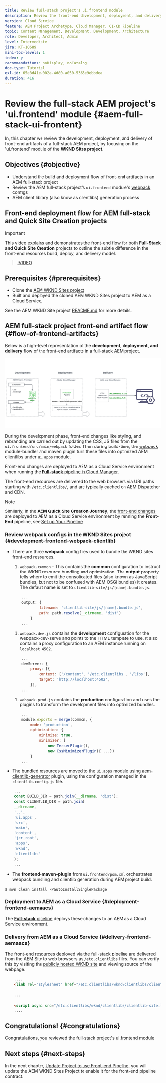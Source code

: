 ```yaml
---
title: Review full-stack project's ui.frontend module
description: Review the front-end development, deployment, and delivery life cycle of a maven-based full-stack AEM Sites Project.
version: Cloud Service
feature: AEM Project Archetype, Cloud Manager, CI-CD Pipeline
topic: Content Management, Development, Development, Architecture
role: Developer, Architect, Admin
level: Intermediate
jira: KT-10689
mini-toc-levels: 1
index: y
recommendations: noDisplay, noCatalog
doc-type: Tutorial
exl-id: 65e8d41e-002a-4d80-a050-5366e9ebbdea
duration: 416
---
```

# Review the full-stack AEM project's 'ui.frontend' module {#aem-full-stack-ui-frontent}

In, this chapter we review the development, deployment, and delivery of front-end artifacts of a full-stack AEM project, by focusing on the 'ui.frontend' module of the __WKND Sites project__.


## Objectives {#objective}

* Understand the build and deployment flow of front-end artifacts in an AEM full-stack project
* Review the AEM full-stack project's `ui.frontend` module's [webpack](https://webpack.js.org/) configs
* AEM client library (also know as clientlibs) generation process

## Front-end deployment flow for AEM full-stack and Quick Site Creation projects

>[!IMPORTANT]
>
>This video explains and demonstrates the front-end flow for both **Full-Stack and Quick Site Creation** projects to outline the subtle difference in the front-end resources build, deploy, and delivery model.

>[!VIDEO](https://video.tv.adobe.com/v/3409344?quality=12&learn=on)

## Prerequisites {#prerequisites}


* Clone the [AEM WKND Sites project](https://github.com/adobe/aem-guides-wknd)
* Built and deployed the cloned AEM WKND Sites project to AEM as a Cloud Service. 

See the AEM WKND Site project [README.md](https://github.com/adobe/aem-guides-wknd/blob/main/README.md) for more details.

## AEM full-stack project front-end artifact flow {#flow-of-frontend-artifacts}

Below is a high-level representation of the __development, deployment, and delivery__ flow of the front-end artifacts in a full-stack AEM project.

![Development, Deployment and Delivery of Front-End Artifacts](assets/Dev-Deploy-Delivery-AEM-Project.png)


During the development phase, front-end changes like styling, and rebranding are carried out by updating the CSS, JS files from the `ui.frontend/src/main/webpack` folder. Then during build-time, the [webpack](https://webpack.js.org/) module-bundler and maven plugin turn these files into optimized AEM clientlibs under `ui.apps` module. 

Front-end changes are deployed to AEM as a Cloud Service environment when running the [__Full-stack__ pipeline in Cloud Manager](https://experienceleague.adobe.com/docs/experience-manager-cloud-service/content/implementing/using-cloud-manager/cicd-pipelines/introduction-ci-cd-pipelines.html).

The front-end resources are delivered to the web browsers via URI paths starting with `/etc.clientlibs/`, and are typically cached on AEM Dispatcher and CDN.


>[!NOTE]
>
> Similarly, in the __AEM Quick Site Creation Journey__, the [front-end changes](https://experienceleague.adobe.com/docs/experience-manager-cloud-service/content/sites/administering/site-creation/quick-site/customize-theme.html) are deployed to AEM as a Cloud Service environment by running the __Front-End__ pipeline, see [Set up Your Pipeline](https://experienceleague.adobe.com/docs/experience-manager-cloud-service/content/sites/administering/site-creation/quick-site/pipeline-setup.html)

### Review webpack configs in the WKND Sites project {#development-frontend-webpack-clientlib}

*   There are three __webpack__ config files used to bundle the WKND sites front-end resources.

    1. `webpack.common` - This contains the __common__ configuration to instruct the WKND resource bundling and optimization. The __output__ property tells where to emit the  consolidated files (also known as JavaScript bundles, but not to be confused with AEM OSGi bundles) it creates. The default name is set to `clientlib-site/js/[name].bundle.js`.

    ```javascript
        ...
        output: {
                filename: 'clientlib-site/js/[name].bundle.js',
                path: path.resolve(__dirname, 'dist')
            }
        ...    
    ```

    1. `webpack.dev.js` contains the __development__ configuration for the webpack-dev-serve and points to the HTML template to use. It also contains a proxy configuration to an AEM instance running on `localhost:4502`.

    ```javascript
        ...
        devServer: {
            proxy: [{
                context: ['/content', '/etc.clientlibs', '/libs'],
                target: 'http://localhost:4502',
            }],
        ...    
    ```

    1. `webpack.prod.js` contains the __production__ configuration and uses the plugins to transform the development files into optimized bundles.

    ```javascript
        ...
        module.exports = merge(common, {
            mode: 'production',
            optimization: {
                minimize: true,
                minimizer: [
                    new TerserPlugin(),
                    new CssMinimizerPlugin({ ...})
            }
        ...    
    ```


*   The bundled resources are moved to the `ui.apps` module using [aem-clientlib-generator](https://www.npmjs.com/package/aem-clientlib-generator) plugin, using the configuration managed in the `clientlib.config.js` file.

```javascript
    ...
    const BUILD_DIR = path.join(__dirname, 'dist');
    const CLIENTLIB_DIR = path.join(
    __dirname,
    '..',
    'ui.apps',
    'src',
    'main',
    'content',
    'jcr_root',
    'apps',
    'wknd',
    'clientlibs'
    );
    ...
```

*   The __frontend-maven-plugin__ from `ui.frontend/pom.xml` orchestrates webpack bundling and clientlib generation during AEM project build.

  `$ mvn clean install -PautoInstallSinglePackage`

### Deployment to AEM as a Cloud Service {#deployment-frontend-aemaacs}

The [__Full-stack__ pipeline](https://experienceleague.adobe.com/docs/experience-manager-cloud-service/content/implementing/using-cloud-manager/cicd-pipelines/introduction-ci-cd-pipelines.html?#full-stack-pipeline) deploys these changes to an AEM as a Cloud Service environment.


### Delivery from AEM as a Cloud Service {#delivery-frontend-aemaacs}

The front-end resources deployed via the full-stack pipeline are delivered from the AEM Site to web browsers as `/etc.clientlibs` files. You can verify this by visiting the [publicly hosted WKND site](https://wknd.site/content/wknd/us/en.html) and viewing source of the webpage. 

```html
    ....
    <link rel="stylesheet" href="/etc.clientlibs/wknd/clientlibs/clientlib-site.lc-181cd4102f7f49aa30eea548a7715c31-lc.min.css" type="text/css">

    ...

    <script async src="/etc.clientlibs/wknd/clientlibs/clientlib-site.lc-d4e7c03fe5c6a405a23b3ca1cc3dcd3d-lc.min.js"></script>
    ....
```

## Congratulations! {#congratulations}

Congratulations, you reviewed the full-stack project's ui.frontend module

## Next steps {#next-steps}

In the next chapter, [Update Project to use Front-end Pipeline](update-project.md), you will update the AEM WKND Sites Project to enable it for the front-end pipeline contract.
